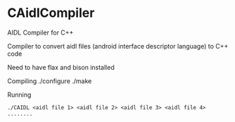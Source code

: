 # CAidlCompiler
AIDL Compiler for C++

Compiler to convert aidl files (android interface descriptor language) to C++ code 

Need to have flax and bison installed

Compiling 
	./configure
	./make

Running

	./CAIDL <aidl file 1> <aidl file 2> <aidl file 3> <aidl file 4> ........
